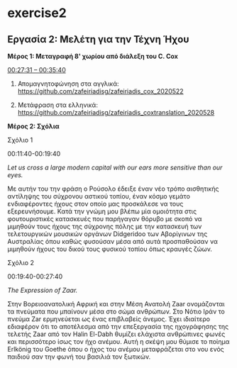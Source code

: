 # exercise2
## Εργασία 2: Μελέτη για την Τέχνη Ήχου


**Μέρος 1: Μεταγραφή 8' χωρίου από διάλεξη του C. Cox**


[00:27:31 – 00:35:40](https://youtu.be/hh_5_CAySXY?t=1650)

1. Απομαγνητοφώνηση στα αγγλικά: https://github.com/zafeiriadisg/zafeiriadis_cox_2020522

2. Μετάφραση στα ελληνικά: https://github.com/zafeiriadisg/zafeiriadis_coxtranslation_2020528


**Μέρος 2: Σχόλια**

Σχόλιο 1

00:11:40-00:19:40 

_Let us cross a large modern capital with our ears more sensitive than our eyes._

Με αυτήν του την φράση ο Ρούσολο έδειξε έναν νέο τρόπο αισθητικής αντίληψης του σύχρονου αστικού τοπίου, έναν κόσμο γεμάτο ενδιαφέροντες ήχους στον οποίο μας προσκάλεσε 
να τους εξερευνήσουμε. Κατά την γνώμη μου βλέπω μία ομοιότητα στις φουτουριστικές κατασκευές που παρήγαγαν θόρυβο με σκοπό να μιμηθούν τους ήχους της σύχρονης πόλης με την κατασκευή των 
τελετουργικών μουσικών οργάνων Didgeridoo των Αβορίγινων της Αυστραλίας όπου καθώς φυσούσαν μέσα από αυτά προσπαθούσαν να μιμηθούν ήχους του δικού τους φυσικού τοπίου όπως κραυγές ζώων.

Σχόλιο 2

00:19:40-00:27:40

_The Expression of Zaar._

Στην Βορειοανατολική Αφρική και στην Μέση Ανατολή Zaar ονομάζονται τα πνεύματα που μπαίνουν μέσα στο σώμα ανθρώπων. Στο Νότιο Ιράν το πνεύμα Zar ερμηνεύεται ως ένας επιβλαβείς άνεμος. Έχει ιδιαίτερο εδιαφέρον ότι το αποτέλεσμα από την επεξεργασία της ηχογράφησης της τελετής Zaar από τον Halin El-Dabh θυμίζει ελάχιστα ανθρώπινες φωνές και περισσότερο ίσως τον ήχο ανέμου. Αυτή η σκέψη μου θύμισε το ποίημα Erlkönig του Goethe όπου ο ήχος του ανέμου μεταφράζεται στο νου ενός παιδιού σαν την φωνή του βασιλιά τον ξωτικών. 

